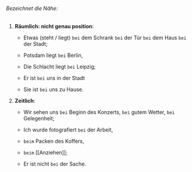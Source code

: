 ###### Bezeichnet die Nähe:

1) **Räumlich: nicht genau position**:  
	- Etwas (steht / liegt) `bei` dem Schrank
					  `bei` der Tür
					  `bei` dem Haus
					  `bei` der Stadt;
	
	- Potsdam liegt `bei` Berlin, 
	- Die Schlacht liegt `bei` Leipzig;  
	
	- Er ist `bei` uns in der Stadt
	- Sie ist `bei` uns zu Hause.  

2) **Zeitlich**:  
	- Wir sehen uns    `bei` Beginn des Konzerts, 
					`bei` gutem Wetter, 
					`bei` Gelegenheit;  
	
	- Ich wurde fotografiert `bei` der Arbeit, 
	- `beim` Packen des Koffers,
	- `beim` [[Anziehen]];  
	
	- Er ist nicht `bei` der Sache.  